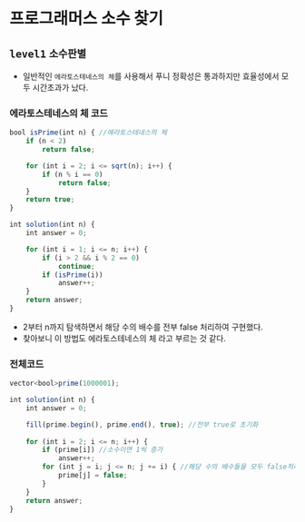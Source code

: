 # 프로그래머스 소수 찾기
`level1` `소수판별`
---
- 일반적인 `에라토스테네스의 체`를 사용해서 푸니 정확성은 통과하지만 효율성에서 모두 시간초과가 났다.

### 에라토스테네스의 체 코드
```jsx
bool isPrime(int n) { //에라토스테네스의 체
	if (n < 2)
		return false;

	for (int i = 2; i <= sqrt(n); i++) {
		if (n % i == 0) 
			return false;
	}
	return true;
}

int solution(int n) {
	int answer = 0;

	for (int i = 1; i <= n; i++) {
		if (i > 2 && i % 2 == 0)
			continue;
		if (isPrime(i))
			answer++;
	}
	return answer;
}
```

- 2부터 n까지 탐색하면서 해당 수의 배수를 전부 false 처리하여 구현했다.
- 찾아보니 이 방법도 에라토스테네스의 체 라고 부르는 것 같다.

### 전체코드
```jsx
vector<bool>prime(1000001);

int solution(int n) {
	int answer = 0;

	fill(prime.begin(), prime.end(), true); //전부 true로 초기화
	
	for (int i = 2; i <= n; i++) {
		if (prime[i]) //소수이면 1씩 증가
			answer++;
		for (int j = i; j <= n; j += i) { //해당 수의 배수들을 모두 false처리
			prime[j] = false;
		}
	}
	return answer;
}
```
